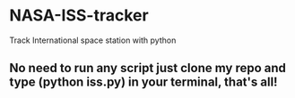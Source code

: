 # NASA-ISS-tracker
Track International space station with python 

## No need to run any script just clone my repo and type (python iss.py) in your terminal, that's all!
